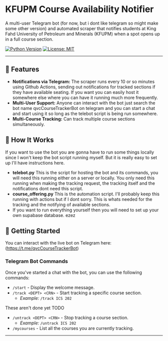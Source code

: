 # KFUPM Course Availability Notifier


A multi-user Telegram bot (for now, but i dont like telegram so might make some other version) and automated scraper that notifies students at King Fahd University of Petroleum and Minerals (KFUPM) when a spot opens up in a full course section.

[![Python Version](https://img.shields.io/badge/python-3.11+-blue.svg)](https://www.python.org/downloads/)
[![License: MIT](https://img.shields.io/badge/License-MIT-yellow.svg)](https://opensource.org/licenses/MIT)

---

## 🌟 Features

- **Notifications via Telegram:** The scraper runs every 10 or so minutes using Github Actions, sending out notifications for tracked sections if they have available seating. If you want you can easily host it somewhere else where you can have it running much more frequently.
- **Multi-User Support:** Anyone can interact with the bot just search the bot name qvcCourseTrackerBot on telegram and you can start a chat and start using it so long as the telebot script is being run somewhere.
- **Multi-Course Tracking:** Can track multiple course sections simultaneously.

## 🤖 How It Works

If you want to use the bot you are gonna have to run some things locally since I won't keep the bot script running myself. But it is really easy to set up I'll have instructions here.

- **telebot.py** This is the script for hosting the bot and its commands, you will need this running either on a server or locally. You only need this running when making the tracking request, the tracking itself and the notifications dont need this script.
- **course_offering.py** This is the automation script. I'll probably keep this running with actions but if I dont sorry. This is whats needed for the tracking and the notifying of available sections.
- If you want to run everything yourself then you will need to set up your own supabase database. ezez



## 🚀 Getting Started

You can interact with the live bot on Telegram here: (https://t.me/qvcCourseTrackerBot)

### Telegram Bot Commands

Once you've started a chat with the bot, you can use the following commands:

-   `/start` - Display the welcome message.
-   `/track <DEPT> <CRN>` - Start tracking a specific course section.
    -   *Example:* `/track ICS 202`
 
These aren't done yet TODO
-   `/untrack <DEPT> <CRN>` - Stop tracking a course section.
    -   *Example:* `/untrack ICS 202`
-   `/mycourses` - List all the courses you are currently tracking.

---


